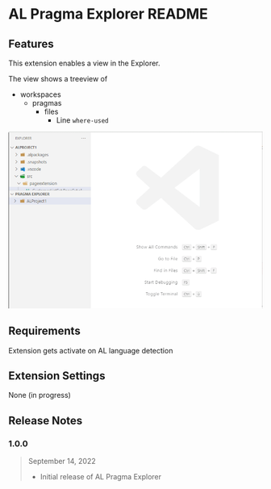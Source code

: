 # AL Pragma Explorer README

## Features

This extension enables a view in the Explorer.

The view shows a treeview of 
- workspaces
  - pragmas
    - files
      - Line `where-used`


![al-Pragme-View](img/Code_fKwUDaApe9.gif)

## Requirements

Extension gets activate on AL language detection

## Extension Settings

None (in progress)

## Release Notes

### 1.0.0

> September 14, 2022
>
>- Initial release of AL Pragma Explorer

